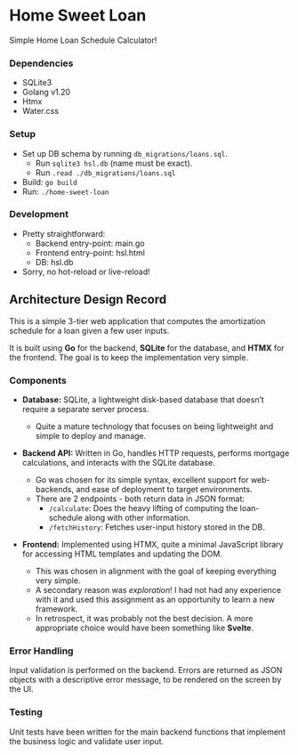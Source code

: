 # Home Sweet Loan
Simple Home Loan Schedule Calculator!

### Dependencies

- SQLite3
- Golang v1.20
- Htmx
- Water.css

### Setup
- Set up DB schema by running `db_migrations/loans.sql`.
  - Run `sqlite3 hsl.db` (name must be exact).
  - Run `.read ./db_migrations/loans.sql`
- Build: `go build`
- Run: `./home-sweet-loan`

### Development
- Pretty straightforward:
  - Backend entry-point: main.go
  - Frontend entry-point: hsl.html
  - DB: hsl.db
- Sorry, no hot-reload or live-reload!



## Architecture Design Record
This is a simple 3-tier web application that computes the amortization schedule for a loan given a few user inputs. 

It is built using **Go** for the backend, **SQLite** for the database, and **HTMX** for the frontend. The goal is to keep the implementation very simple.

### Components

- **Database:** SQLite, a lightweight disk-based database that doesn’t require a separate server process.
	- Quite a mature technology that focuses on being lightweight and simple to deploy and manage.

- **Backend API:** Written in Go, handles HTTP requests, performs mortgage calculations, and interacts with the SQLite database.
  - Go was chosen for its simple syntax, excellent support for web-backends, and ease of deployment to target environments.
  - There are 2 endpoints - both return data in JSON format:
    - `/calculate`: Does the heavy lifting of computing the loan-schedule along with other information.
    - `/fetchHistory`: Fetches user-input history stored in the DB.

- **Frontend:** Implemented using HTMX, quite a minimal JavaScript library for accessing HTML templates and updating the DOM.
  - This was chosen in alignment with the goal of keeping everything very simple.
  - A secondary reason was *exploration*! I had not had any experience with it and used this assignment as an opportunity to learn a new framework.
  - In retrospect, it was probably not the best decision. A more appropriate choice would have been something like **Svelte**.

### Error Handling

Input validation is performed on the backend. Errors are returned as JSON objects with a descriptive error message, to be rendered on the screen by the UI.

### Testing

Unit tests have been written for the main backend functions that implement the business logic and validate user input. 
